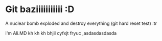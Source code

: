 # Git baziiiiiiiiiii :D

A nuclear bomb exploded and destroy everything (git hard reset test) :tr

i'm Ali.MD kh kh kh
bhjil cyfxjt fryuc ,asdasdasdasda